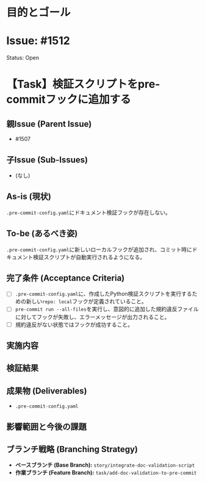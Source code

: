 # 目的とゴール
# Issue: #1512
Status: Open
# 【Task】検証スクリプトをpre-commitフックに追加する

## 親Issue (Parent Issue)
- #1507

## 子Issue (Sub-Issues)
- (なし)

## As-is (現状)
`.pre-commit-config.yaml`にドキュメント検証フックが存在しない。

## To-be (あるべき姿)
`.pre-commit-config.yaml`に新しいローカルフックが追加され、コミット時にドキュメント検証スクリプトが自動実行されるようになる。

## 完了条件 (Acceptance Criteria)
- [ ] `.pre-commit-config.yaml`に、作成したPython検証スクリプトを実行するための新しい`repo: local`フックが定義されていること。
- [ ] `pre-commit run --all-files`を実行し、意図的に追加した規約違反ファイルに対してフックが失敗し、エラーメッセージが出力されること。
- [ ] 規約違反がない状態ではフックが成功すること。

## 実施内容

## 検証結果

## 成果物 (Deliverables)
- `.pre-commit-config.yaml`

## 影響範囲と今後の課題

## ブランチ戦略 (Branching Strategy)
- **ベースブランチ (Base Branch):** `story/integrate-doc-validation-script`
- **作業ブランチ (Feature Branch):** `task/add-doc-validation-to-pre-commit`
